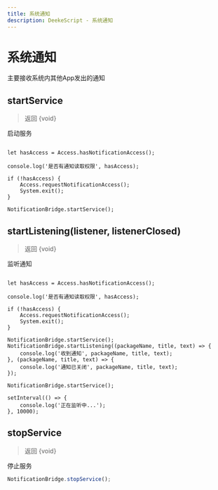 ```yaml
---
title: 系统通知
description: DeekeScript - 系统通知
---
```


# 系统通知

主要接收系统内其他App发出的通知

## startService
> 返回 {void}

启动服务

```

let hasAccess = Access.hasNotificationAccess();

console.log('是否有通知读取权限', hasAccess);

if (!hasAccess) {
    Access.requestNotificationAccess();
    System.exit();
}

NotificationBridge.startService();
```

## startListening(listener, listenerClosed)
> 返回 {void}

监听通知

```

let hasAccess = Access.hasNotificationAccess();

console.log('是否有通知读取权限', hasAccess);

if (!hasAccess) {
    Access.requestNotificationAccess();
    System.exit();
}

NotificationBridge.startService();
NotificationBridge.startListening((packageName, title, text) => {
    console.log('收到通知', packageName, title, text);
}, (packageName, title, text) => {
    console.log('通知已关闭', packageName, title, text);
});

NotificationBridge.startService();

setInterval(() => {
    console.log('正在监听中...');
}, 10000);

```

## stopService

> 返回 {void}

停止服务

```javascript
NotificationBridge.stopService();
```